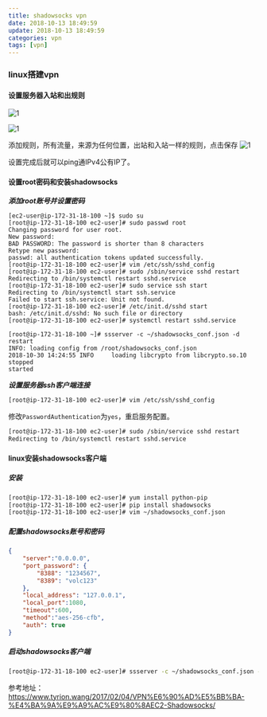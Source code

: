 ```yaml
---
title: shadowsocks vpn
date: 2018-10-13 18:49:59
update: 2018-10-13 18:49:59
categories: vpn
tags: [vpn]
---
```


### linux搭建vpn

#### 设置服务器入站和出规则

![1](https://volc1612.gitee.io/blog/images/\shadowsocksvpn/a.png)

![1](https://volc1612.gitee.io/blog/images/\shadowsocksvpn/b.png)

添加规则，所有流量，来源为任何位置，出站和入站一样的规则，点击保存
![1](https://volc1612.gitee.io/blog/images/\shadowsocksvpn/c.png)

设置完成后就可以ping通IPv4公有IP了。

#### 设置root密码和安装shadowsocks

***添加root账号并设置密码***

```base
[ec2-user@ip-172-31-18-100 ~]$ sudo su
[root@ip-172-31-18-100 ec2-user]# sudo passwd root
Changing password for user root.
New password: 
BAD PASSWORD: The password is shorter than 8 characters
Retype new password: 
passwd: all authentication tokens updated successfully.
[root@ip-172-31-18-100 ec2-user]# vim /etc/ssh/sshd_config
[root@ip-172-31-18-100 ec2-user]# sudo /sbin/service sshd restart
Redirecting to /bin/systemctl restart sshd.service
[root@ip-172-31-18-100 ec2-user]# sudo service ssh start
Redirecting to /bin/systemctl start ssh.service
Failed to start ssh.service: Unit not found.
[root@ip-172-31-18-100 ec2-user]# /etc/init.d/sshd start
bash: /etc/init.d/sshd: No such file or directory
[root@ip-172-31-18-100 ec2-user]# systemctl restart sshd.service

[root@ip-172-31-18-100 ~]# ssserver -c ~/shadowsocks_conf.json -d restart
INFO: loading config from /root/shadowsocks_conf.json
2018-10-30 14:24:55 INFO     loading libcrypto from libcrypto.so.10
stopped
started
```

***设置服务器ssh客户端连接***

```bash
[root@ip-172-31-18-100 ec2-user]# vim /etc/ssh/sshd_config
```

修改`PasswordAuthentication`为`yes`，重启服务配置。

```bash
[root@ip-172-31-18-100 ec2-user]# sudo /sbin/service sshd restart
Redirecting to /bin/systemctl restart sshd.service
```

#### linux安装shadowsocks客户端

##### 安装

```bash
[root@ip-172-31-18-100 ec2-user]# yum install python-pip
[root@ip-172-31-18-100 ec2-user]# pip install shadowsocks
[root@ip-172-31-18-100 ec2-user]# vim ~/shadowsocks_conf.json
```

##### 配置shadowsocks账号和密码

```json
{
    "server":"0.0.0.0",
    "port_password": {
        "8388": "1234567",
        "8389": "volc123"
    },
    "local_address": "127.0.0.1",
    "local_port":1080,
    "timeout":600,
    "method":"aes-256-cfb",
    "auth": true
}
```

##### 启动shadowsocks客户端

```bash
[root@ip-172-31-18-100 ec2-user]# ssserver -c ~/shadowsocks_conf.json -d start
```

参考地址： 
https://www.tyrion.wang/2017/02/04/VPN%E6%90%AD%E5%BB%BA-%E4%BA%9A%E9%A9%AC%E9%80%8AEC2-Shadowsocks/

